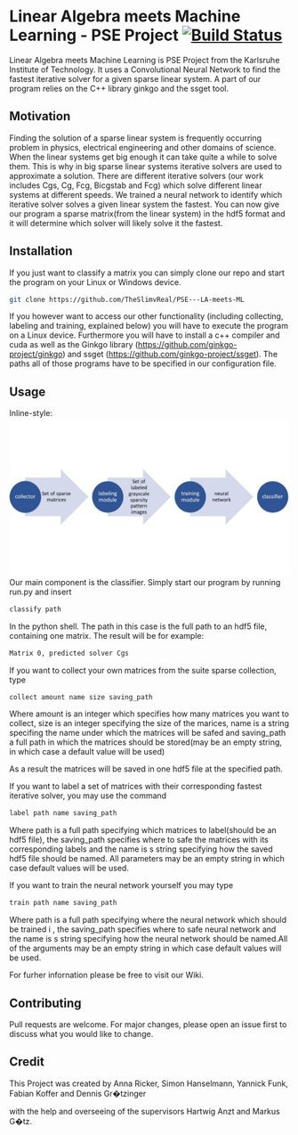 # Linear Algebra meets Machine Learning - PSE Project [![Build Status](https://travis-ci.org/TheSlimvReal/PSE---LA-meets-ML.svg?branch=master)](https://travis-ci.org/TheSlimvReal/PSE---LA-meets-ML)

Linear Algebra meets Machine Learning is PSE Project from the Karlsruhe Institute of Technology. It uses a Convolutional Neural Network to find the fastest iterative solver for a given sparse linear system. A part of our program relies on the C++ library ginkgo and the ssget tool.
## Motivation
Finding the solution of a sparse linear system is frequently occurring problem in physics, electrical engineering and other domains of science. When the linear systems get big enough it can take quite a while to solve them. This is why in big sparse linear systems iterative solvers are used to approximate a solution. There are different iterative solvers (our work includes Cgs, Cg, Fcg, Bicgstab and Fcg) which solve different linear systems at different speeds. We trained a neural network to identify which iterative solver solves a given linear system the fastest. You can now give our program a sparse matrix(from the linear system) in the hdf5 format and it will determine which solver will likely solve it the fastest.

## Installation

If you just want to classify a matrix you can simply clone our repo and start the program on your Linux or Windows device.
```bash
git clone https://github.com/TheSlimvReal/PSE---LA-meets-ML
```
If you however want to access our other functionality (including collecting, labeling and training, explained below) you will have to execute the program on a Linux device. Furthermore you will have to install a c++ compiler and cuda as well as the Ginkgo library (https://github.com/ginkgo-project/ginkgo) and ssget (https://github.com/ginkgo-project/ssget). The paths all of those programs have to be specified in our configuration file. 
## Usage
Inline-style: 
![alt text](https://raw.githubusercontent.com/TheSlimvReal/PSE---LA-meets-ML/master/Specification%20Sheet/images/workflow.JPG "Workflow")
Our main component is the classifier. Simply start our program by running run.py and insert 
```bash
classify path 
```
In the python shell. The path in this case is the full path to an hdf5 file, containing one matrix. The result will be for example:
```bash
Matrix 0, predicted solver Cgs
```
If you want to collect your own matrices from the suite sparse collection, type
```bash
collect amount name size saving_path
```
Where amount is an integer which specifies how many matrices you want to collect, size is an integer specifying the size of the marices, name is a string specifing the name under which the matrices will be safed and saving_path a full path in which the matrices should be stored(may be an empty string, in which case a default value will be used)

As a result the matrices will be saved in one hdf5 file at the specified path.

If you want to label a set of matrices with their corresponding fastest iterative solver, you may use the command
```bash
label path name saving_path
```
Where path is a full path specifying which matrices to label(should be an hdf5 file), the saving_path specifies where to safe the matrices with its corresponding labels and the name is s string specifying how the saved hdf5 file should be named. All parameters may be an empty string in which case default values will be used.

If you want to train the neural network yourself you may type 
```bash
train path name saving_path
```
Where path is a full path specifying where the neural network which should be trained i , the saving_path specifies where to safe neural network and the name is s string specifying how the neural network should be named.All of the arguments may be an empty string in which case default values will be used.

For furher infornation please be free to visit our Wiki.
## Contributing
Pull requests are welcome. For major changes, please open an issue first to discuss what you would like to change.

## Credit 

This Project was created by Anna Ricker, Simon Hanselmann, Yannick Funk, Fabian Koffer and Dennis Gr�tzinger

with the help and overseeing of the supervisors Hartwig Anzt and Markus G�tz.


